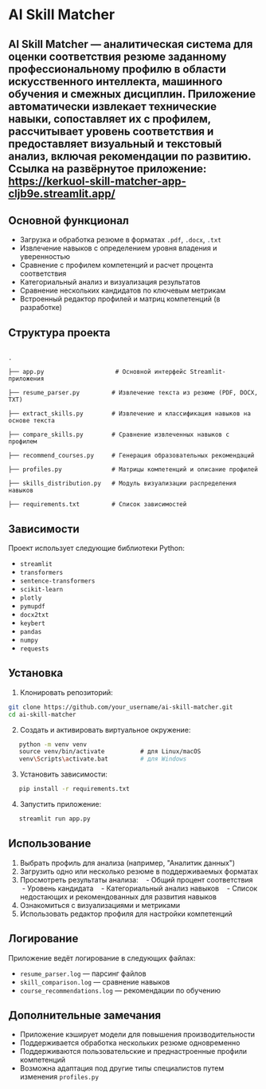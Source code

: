 # AI Skill Matcher
**AI Skill Matcher** — аналитическая система для оценки соответствия резюме заданному профессиональному профилю в области искусственного интеллекта, машинного обучения и смежных дисциплин. Приложение автоматически извлекает технические навыки, сопоставляет их с профилем, рассчитывает уровень соответствия и предоставляет визуальный и текстовый анализ, включая рекомендации по развитию.
**Ссылка на развёрнутое приложение:** https://kerkuol-skill-matcher-app-cljb9e.streamlit.app/
---
## Основной функционал
- Загрузка и обработка резюме в форматах `.pdf`, `.docx`, `.txt`
- Извлечение навыков с определением уровня владения и уверенностью
- Сравнение с профилем компетенций и расчет процента соответствия
- Категориальный анализ и визуализация результатов
- Сравнение нескольких кандидатов по ключевым метрикам
- Встроенный редактор профилей и матриц компетенций (в разработке)
## Структура проекта

```

.

├── app.py                    # Основной интерфейс Streamlit-приложения

├── resume_parser.py         # Извлечение текста из резюме (PDF, DOCX, TXT)

├── extract_skills.py        # Извлечение и классификация навыков на основе текста

├── compare_skills.py        # Сравнение извлеченных навыков с профилем

├── recommend_courses.py     # Генерация образовательных рекомендаций

├── profiles.py              # Матрицы компетенций и описание профилей

├── skills_distribution.py   # Модуль визуализации распределения навыков

├── requirements.txt         # Список зависимостей

```
## Зависимости
Проект использует следующие библиотеки Python:
- `streamlit`
- `transformers`
- `sentence-transformers`
- `scikit-learn`
- `plotly`
- `pymupdf`
- `docx2txt`
- `keybert`
- `pandas`
- `numpy`
- `requests`
## Установка
1. Клонировать репозиторий:
   
```bash
git clone https://github.com/your_username/ai-skill-matcher.git
cd ai-skill-matcher
```
   
2. Создать и активировать виртуальное окружение:
```bash
   python -m venv venv
   source venv/bin/activate          # для Linux/macOS
   venv\Scripts\activate.bat         # для Windows
```
   
3. Установить зависимости:
```bash
   pip install -r requirements.txt
```
4. Запустить приложение:
```bash
   streamlit run app.py
```
## Использование
1. Выбрать профиль для анализа (например, "Аналитик данных")
2. Загрузить одно или несколько резюме в поддерживаемых форматах
3. Просмотреть результаты анализа:
   - Общий процент соответствия
   - Уровень кандидата
   - Категориальный анализ навыков
   - Список недостающих и рекомендованных для развития навыков
4. Ознакомиться с визуализациями и метриками
5. Использовать редактор профиля для настройки компетенций
## Логирование
Приложение ведёт логирование в следующих файлах:
- `resume_parser.log` — парсинг файлов
- `skill_comparison.log` — сравнение навыков
- `course_recommendations.log` — рекомендации по обучению
## Дополнительные замечания
- Приложение кэширует модели для повышения производительности
- Поддерживается обработка нескольких резюме одновременно
- Поддерживаются пользовательские и преднастроенные профили компетенций
- Возможна адаптация под другие типы специалистов путем изменения `profiles.py`
